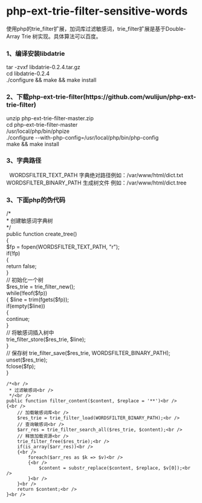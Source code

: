 # php-ext-trie-filter-sensitive-words
使用php的trie_filter扩展，加词库过滤敏感词，trie_filter扩展是基于Double-Array Trie 树实现。具体算法可以百度。<br />
<h3>1、编译安装libdatrie</h3>
    tar -zvxf libdatrie-0.2.4.tar.gz<br />
    cd libdatrie-0.2.4<br />
    ./configure && make && make install <br />
<h3>2、下载php-ext-trie-filter(https://github.com/wulijun/php-ext-trie-filter)</h3>
    unzip php-ext-trie-filter-master.zip<br />
    cd php-ext-trie-filter-master<br />
    /usr/local/php/bin/phpize<br />
    ./configure --with-php-config=/usr/local/php/bin/php-config<br />
    make && make install <br />
 <h3>3、字典路径</h3>   
 WORDSFILTER_TEXT_PATH 字典绝对路径例如：/var/www/html/dict.txt<br />
 WORDSFILTER_BINARY_PATH 生成树文件 例如：/var/www/html/dict.tree<br />
<h3>3、下面php的伪代码</h3>
        /*<br />
         * 创建敏感词字典树<br />
	 */<br />
	public function create_tree()<br />
	{<br />
		$fp = fopen(WORDSFILTER_TEXT_PATH, "r");<br />
		if(!fp)<br />
		{<br />
			return false;<br />
		}<br />
		// 初始化一个树<br />
		$res_trie = trie_filter_new();<br />
		while(!feof($fp))<br />
		{
			$line = trim(fgets($fp));<br />
			if(empty($line))<br />
			{<br />
				continue;<br />
			}<br />
			// 将敏感词插入树中<br />
			trie_filter_store($res_trie, $line);<br />
		}<br />
		// 保存树
		trie_filter_save($res_trie, WORDSFILTER_BINARY_PATH);<br />
		unset($res_trie);<br />
		fclose($fp);<br />
        }<br />
	
	/*<br />
	 * 过滤敏感词<br />
	 */<br />
	public function filter_content($content, $replace = '**')<br />
	{<br />
		// 加载敏感词库<br />
		$res_trie = trie_filter_load(WORDSFILTER_BINARY_PATH);<br />
		// 查询敏感词<br />
		$arr_res = trie_filter_search_all($res_trie, $content);<br />
		// 释放加载资源<br />
		trie_filter_free($res_trie);<br />
		if(is_array($arr_res))<br />
		{<br />
			foreach($arr_res as $k => $v)<br />
			{<br />
				$content = substr_replace($content, $replace, $v[0]);<br />
			}<br />
		}<br />
		return $content;<br />
	}<br />
